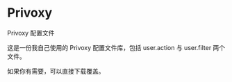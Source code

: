 Privoxy
=======

Privoxy 配置文件


这是一份我自己使用的 Privoxy 配置文件库，包括 user.action 与 user.filter 两个文件。

如果你有需要，可以直接下载覆盖。
